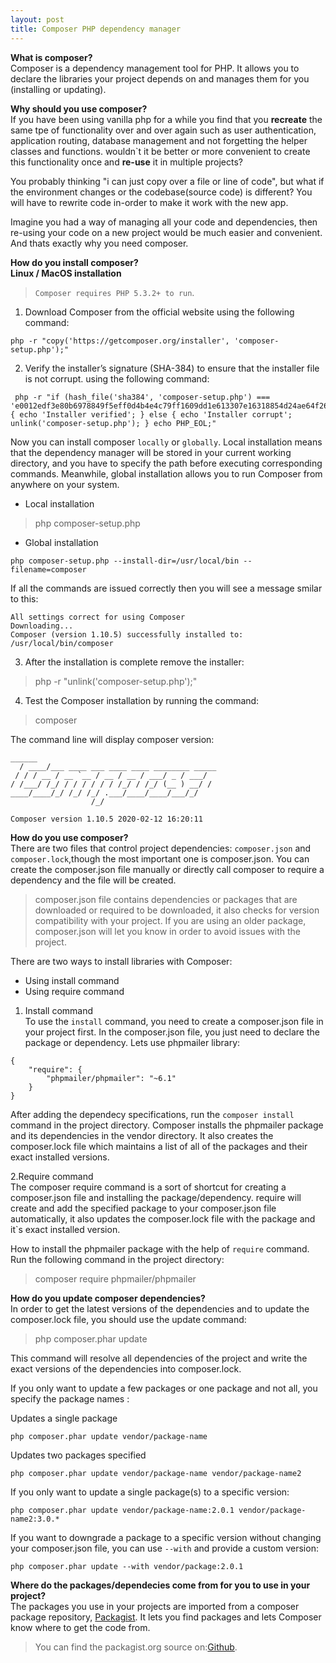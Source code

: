 ```yaml
---
layout: post
title: Composer PHP dependency manager
---
```

**What is composer?<br>**
Composer is a dependency management tool for PHP. It allows you to declare the libraries your project depends on and manages them for you (installing or updating).

**Why should you use composer?**<br>
If you have been using vanilla php for a while you find that you **recreate** the same tpe of functionality over and over again such as user authentication, application  routing, database management and not forgetting the helper classes and functions. wouldn`t it be better or more convenient to create this functionality once and **re-use** it in multiple projects?

You probably thinking "i can just copy over a file or line of code", but what if the environment changes or the codebase(source code) is different? You will have to rewrite code in-order to make it work with the new app.

Imagine you had a way of managing all your code and dependencies, then re-using your code on a new project would be much easier and convenient. And thats exactly why you need composer.

**How do you install composer?**<br>
**Linux / MacOS installation**

> `Composer requires PHP 5.3.2+ to run`.

1. Download Composer from the official website using the following command:<br>

```
php -r "copy('https://getcomposer.org/installer', 'composer-setup.php');"
```

2. Verify the installer’s signature (SHA-384) to ensure that the installer file is not corrupt. using the following command:<br>

```
 php -r "if (hash_file('sha384', 'composer-setup.php') === 'e0012edf3e80b6978849f5eff0d4b4e4c79ff1609dd1e613307e16318854d24ae64f26d17af3ef0bf7cfb710ca74755a') { echo 'Installer verified'; } else { echo 'Installer corrupt'; unlink('composer-setup.php'); } echo PHP_EOL;"
 ```

Now you can install composer `locally` or `globally`. Local installation means that the dependency manager will be stored in your current working directory, and you have to specify the path before executing corresponding commands. Meanwhile, global installation allows you to run Composer from anywhere on your system.

- Local installation
> php composer-setup.php

- Global installation
```
php composer-setup.php --install-dir=/usr/local/bin --filename=composer
```

If all the commands are issued correctly then you will see a message smilar to this:
```
All settings correct for using Composer
Downloading...
Composer (version 1.10.5) successfully installed to: /usr/local/bin/composer
```

3. After the installation is complete remove the installer:
> php -r "unlink('composer-setup.php');"

4. Test the Composer installation by running the command:
> composer

The command line will display composer version:
```
______
  / ____/___ ____ ___ ____ ____ ________ _____
 / / / __ / __ `__ / __ / __ / ___/ _ / ___/
/ /___/ /_/ / / / / / / /_/ / /_/ (__ ) __/ /
____/____/_/ /_/ /_/ .___/____/____/___/_/
                  /_/

Composer version 1.10.5 2020-02-12 16:20:11
```

**How do you use composer?**<br>
There are two files that control project dependencies: `composer.json` and `composer.lock`,though the most important one is composer.json. 
You can create the composer.json file manually or directly call composer to require a dependency and the file will be created.

> composer.json file contains dependencies or packages that are downloaded or required to be downloaded, it also checks for version compatibility with your project. If you are using an older package, composer.json will let you know in order to avoid issues with the project.

There are two ways to install libraries with Composer:
- Using install command
- Using require command

1. Install command<br>
To use the `install` command, you need to create a composer.json file in your project first. In the composer.json file, you just need to declare the package or dependency. Lets use phpmailer library:


```
{
    "require": {
        "phpmailer/phpmailer": "~6.1"
    }
}
```

After adding the dependecy specifications, run the `composer install` command in the project directory. Composer installs the phpmailer package and its dependencies in the vendor directory. It also creates the composer.lock file which maintains a list of all of the packages and their exact installed versions.

2.Require command<br>
The composer require command is a sort of shortcut for creating a composer.json file and installing the package/dependency. require will create and add the specified package to your composer.json file automatically, it also updates the composer.lock file with the package and it`s exact installed version.

How to install the phpmailer package with the help of `require` command.<br> 
Run the following command in the project directory:

> composer require phpmailer/phpmailer

**How do you update composer dependencies?**<br>
In order to get the latest versions of the dependencies and to update the composer.lock file, you should use the update command:

>php composer.phar update

This command will resolve all dependencies of the project and write the exact versions of the dependencies into composer.lock.

If you only want to update a few packages or one package and not all, you specify the package names :

Updates a single package

```
php composer.phar update vendor/package-name 
```

Updates two packages specified

```
php composer.phar update vendor/package-name vendor/package-name2
```

If you only want to update a single package(s) to a specific version:

```
php composer.phar update vendor/package-name:2.0.1 vendor/package-name2:3.0.*
```

If you want to downgrade a package to a specific version without changing your composer.json file, you can use `--with` and provide a custom version:

```
php composer.phar update --with vendor/package:2.0.1
```

**Where do the packages/dependecies come from for you to use in your project?**<br>
The packages you use in your projects are imported from a composer package repository, [Packagist](https://packagist.org/). It lets you find packages and lets Composer know where to get the code from. 


>You can find the packagist.org source on:[Github](https://github.com/composer/packagist).
